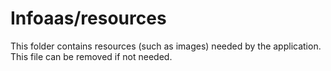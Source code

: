 # Infoaas/resources

This folder contains resources (such as images) needed by the application. This file can
be removed if not needed.
